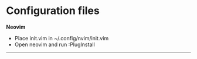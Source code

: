 # Configuration files

**Neovim**
- Place init.vim in ~/.config/nvim/init.vim
- Open neovim and run :PlugInstall

---
